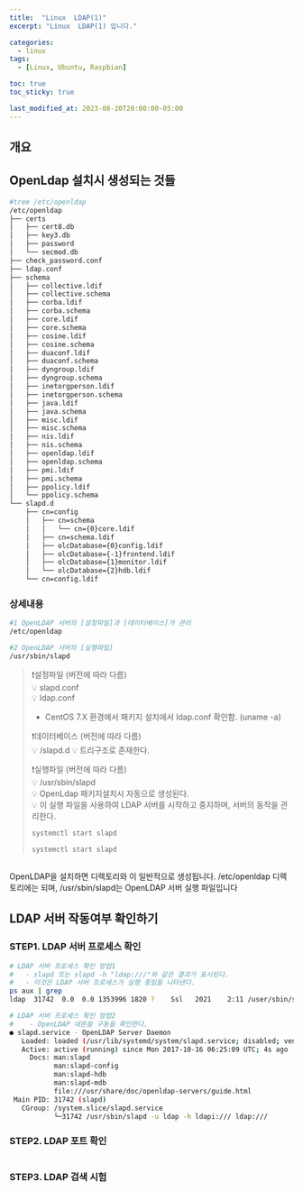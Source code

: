 ```yaml
---
title:  "Linux  LDAP(1)"
excerpt: "Linux  LDAP(1) 입니다."

categories:
  - linux
tags:
  - [Linux, Ubuntu, Raspbian]

toc: true
toc_sticky: true

last_modified_at: 2023-08-20T20:00:00-05:00
---
```


## 개요

## OpenLdap 설치시 생성되는 것들
```bash
#tree /etc/openldap
/etc/openldap
├── certs
│   ├── cert8.db
│   ├── key3.db
│   ├── password
│   └── secmod.db
├── check_password.conf
├── ldap.conf
├── schema
│   ├── collective.ldif
│   ├── collective.schema
│   ├── corba.ldif
│   ├── corba.schema
│   ├── core.ldif
│   ├── core.schema
│   ├── cosine.ldif
│   ├── cosine.schema
│   ├── duaconf.ldif
│   ├── duaconf.schema
│   ├── dyngroup.ldif
│   ├── dyngroup.schema
│   ├── inetorgperson.ldif
│   ├── inetorgperson.schema
│   ├── java.ldif
│   ├── java.schema
│   ├── misc.ldif
│   ├── misc.schema
│   ├── nis.ldif
│   ├── nis.schema
│   ├── openldap.ldif
│   ├── openldap.schema
│   ├── pmi.ldif
│   ├── pmi.schema
│   ├── ppolicy.ldif
│   └── ppolicy.schema
└── slapd.d
    ├── cn=config
    │   ├── cn=schema
    │   │   └── cn={0}core.ldif
    │   ├── cn=schema.ldif
    │   ├── olcDatabase={0}config.ldif
    │   ├── olcDatabase={-1}frontend.ldif
    │   ├── olcDatabase={1}monitor.ldif
    │   └── olcDatabase={2}hdb.ldif
    └── cn=config.ldif

```

### 상세내용
```bash
#1 OpenLDAP 서버의 [설정파일]과 [데이터베이스]가 관리
/etc/openldap 

#2 OpenLDAP 서버의 [실행파일]
/usr/sbin/slapd

```

> ❗설정파일 (버전에 따라 다름)  
> 💡 slapd.conf  
> 💡 ldap.conf  
>   - CentOS 7.X 환경에서 패키지 설치에서 ldap.conf 확인함. (uname -a)  
>   
> ❗데이터베이스 (버전에 따라 다름)  
> 💡 /slapd.d 
> 💡 트리구조로 존재한다.  
>   
> ❗실행파일 (버전에 따라 다름)  
> 💡 /usr/sbin/slapd  
> 💡 OpenLdap 패키지설치시 자동으로 생성된다.  
> 💡 이 실행 파일을 사용하여 LDAP 서버를 시작하고 중지하며, 서버의 동작을 관리한다.  
>   
> ```bash
> systemctl start slapd 
> ```
>   
> ```bash
> systemctl start slapd 
> ```


## 


OpenLDAP을 설치하면 디렉토리와  이 일반적으로 생성됩니다. /etc/openldap 디렉토리에는 되며, /usr/sbin/slapd는 OpenLDAP 서버 실행 파일입니다


## LDAP 서버 작동여부 확인하기
### STEP1. LDAP 서버 프로세스 확인
```bash
# LDAP 서버 프로세스 확인 방법1
#   - slapd 또는 slapd -h "ldap:///"와 같은 결과가 표시된다. 
#   - 이것은 LDAP 서버 프로세스가 실행 중임을 나타낸다.
ps aux | grep
ldap  31742  0.0  0.0 1353996 1820 ?    Ssl   2021    2:11 /user/sbin/slapd -u ldap -h ldapi:/// ldap:///

```
  
```bash
# LDAP 서버 프로세스 확인 방법2
#    - OpenLDAP 데몬을 구동을 확인한다.
● slapd.service - OpenLDAP Server Daemon
   Loaded: loaded (/usr/lib/systemd/system/slapd.service; disabled; vendor preset: disabled)
   Active: active (running) since Mon 2017-10-16 06:25:09 UTC; 4s ago
     Docs: man:slapd
           man:slapd-config
           man:slapd-hdb
           man:slapd-mdb
           file:///usr/share/doc/openldap-servers/guide.html
 Main PID: 31742 (slapd)
   CGroup: /system.slice/slapd.service
           └─31742 /usr/sbin/slapd -u ldap -h ldapi:/// ldap:///

```

### STEP2. LDAP 포트 확인
```bash

```



### STEP3. LDAP 검색 시험



